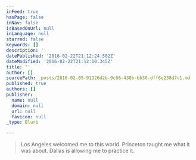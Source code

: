 ```yaml
---
inFeed: true
hasPage: false
inNav: false
isBasedOnUrl: null
inLanguage: null
starred: false
keywords: []
description: ''
datePublished: '2016-02-22T21:12:24.502Z'
dateModified: '2016-02-22T21:12:10.345Z'
title: ''
author: []
sourcePath: _posts/2016-02-05-91326d2b-9c66-430b-bb36-dff6e238d7c1.md
published: true
authors: []
publisher:
  name: null
  domain: null
  url: null
  favicon: null
_type: Blurb

---
```

> Los Angeles welcomed me to this world. Princeton taught me what it was about. Dallas is allowing me to practice it.